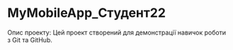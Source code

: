# MyMobileApp_Студент22
Опис проекту:
Цей проект створений для демонстрації навичок роботи з Git та GitHub.
